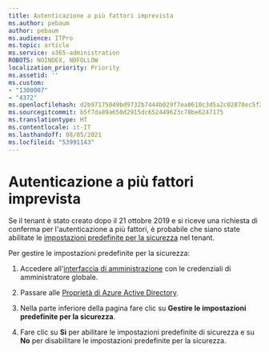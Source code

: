 ```yaml
---
title: Autenticazione a più fattori imprevista
ms.author: pebaum
author: pebaum
ms.audience: ITPro
ms.topic: article
ms.service: o365-administration
ROBOTS: NOINDEX, NOFOLLOW
localization_priority: Priority
ms.assetid: ''
ms.custom:
- "1300007"
- "4372"
ms.openlocfilehash: d2b97175049bd9732b7444b029f7ea8610c3d5a2c02878ec5f20ded916baadd5
ms.sourcegitcommit: b5f7da89a650d2915dc652449623c78be6247175
ms.translationtype: HT
ms.contentlocale: it-IT
ms.lasthandoff: 08/05/2021
ms.locfileid: "53991143"
---
```

# <a name="unexpected-multi-factor-authentication"></a>Autenticazione a più fattori imprevista

Se il tenant è stato creato dopo il 21 ottobre 2019 e si riceve una richiesta di conferma per l'autenticazione a più fattori, è probabile che siano state abilitate le [impostazioni predefinite per la sicurezza](https://aka.ms/securitydefaults) nel tenant. 

Per gestire le impostazioni predefinite per la sicurezza:

1. Accedere all'[interfaccia di amministrazione](https://go.microsoft.com/fwlink/p/?linkid=834822) con le credenziali di amministratore globale.

2. Passare alle [Proprietà di Azure Active Directory](https://portal.azure.com/#blade/Microsoft_AAD_IAM/ActiveDirectoryMenuBlade/Properties).

3. Nella parte inferiore della pagina fare clic su **Gestire le impostazioni predefinite per la sicurezza**.

4. Fare clic su **Sì** per abilitare le impostazioni predefinite di sicurezza e su **No** per disabilitare le impostazioni predefinite per la sicurezza.
